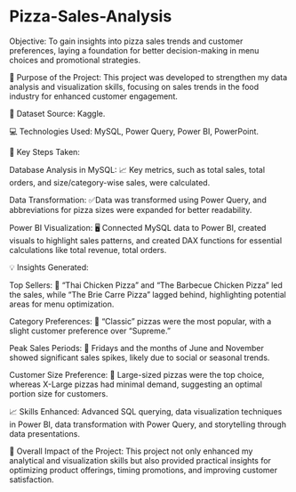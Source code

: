 # Pizza-Sales-Analysis

Objective: To gain insights into pizza sales trends and customer preferences, laying a foundation for better decision-making in menu choices and promotional strategies.

🎯 Purpose of the Project: This project was developed to strengthen my data analysis and visualization skills, focusing on sales trends in the food industry for enhanced customer engagement.

📂 Dataset Source: Kaggle.

💻 Technologies Used: MySQL, Power Query, Power BI, PowerPoint.

📝 Key Steps Taken:

Database Analysis in MySQL: 📈 Key metrics, such as total sales, total orders, and size/category-wise sales, were calculated.

Data Transformation: ✅Data was transformed using Power Query, and abbreviations for pizza sizes were expanded for better readability.

Power BI Visualization: 🖥️ Connected MySQL data to Power BI, created visuals to highlight sales patterns, and created DAX functions for essential calculations like total revenue, total orders.

💡 Insights Generated:

Top Sellers: 🍕 “Thai Chicken Pizza” and “The Barbecue Chicken Pizza” led the sales, while “The Brie Carre Pizza” lagged behind, highlighting potential areas for menu optimization.

Category Preferences: 🌟 “Classic” pizzas were the most popular, with a slight customer preference over “Supreme.”

Peak Sales Periods: 📅 Fridays and the months of June and November showed significant sales spikes, likely due to social or seasonal trends.

Customer Size Preference: 🍕 Large-sized pizzas were the top choice, whereas X-Large pizzas had minimal demand, suggesting an optimal portion size for customers.

📈 Skills Enhanced: Advanced SQL querying, data visualization techniques in Power BI, data transformation with Power Query, and storytelling through data presentations.

🌟 Overall Impact of the Project: This project not only enhanced my analytical and visualization skills but also provided practical insights for optimizing product offerings, timing promotions, and improving customer satisfaction.
